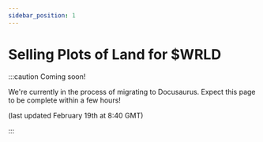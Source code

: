 ```yaml
---
sidebar_position: 1
---
```


# Selling Plots of Land for $WRLD

:::caution Coming soon!

We're currently in the process of migrating to Docusaurus. Expect this page to be complete within a few hours!

(last updated February 19th at 8:40 GMT)

:::
